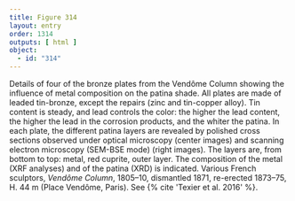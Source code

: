 ```yaml
---
title: Figure 314
layout: entry
order: 1314
outputs: [ html ]
object:
  - id: "314"
---
```


Details of four of the bronze plates from the Vendôme Column showing the influence of metal composition on the patina shade. All plates are made of leaded tin-bronze, except the repairs (zinc and tin-copper alloy). Tin content is steady, and lead controls the color: the higher the lead content, the higher the lead in the corrosion products, and the whiter the patina. In each plate, the different patina layers are revealed by polished cross sections observed under optical microscopy (center images) and scanning electron microscopy (SEM-BSE mode) (right images). The layers are, from bottom to top: metal, red cuprite, outer layer. The composition of the metal (XRF analyses) and of the patina (XRD) is indicated. Various French sculptors, *Vendôme Column*, 1805–10, dismantled 1871, re-erected 1873–75, H. 44 m (Place Vendôme, Paris). See {% cite 'Texier et al. 2016' %}.
